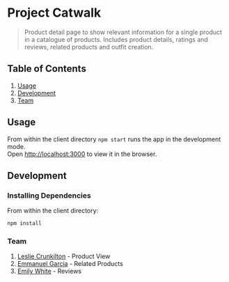# Project Catwalk

> Product detail page to show relevant information for a single product in a catalogue of products. Includes product details, ratings and reviews, related products and outfit creation.

## Table of Contents

1. [Usage](#Usage)
1. [Development](#development)
1. [Team](#team)

## Usage

From within the client directory `npm start` runs the app in the development mode.<br />
Open [http://localhost:3000](http://localhost:3000) to view it in the browser.

## Development

### Installing Dependencies

From within the client directory:

```sh
npm install
```
### Team
1. [Leslie Crunkilton](https://github.com/lesc90) - Product View
1. [Emmanuel Garcia](https://github.com/emmanuel-a-g) - Related Products
1. [Emily White](https://github.com/13emwhite) - Reviews